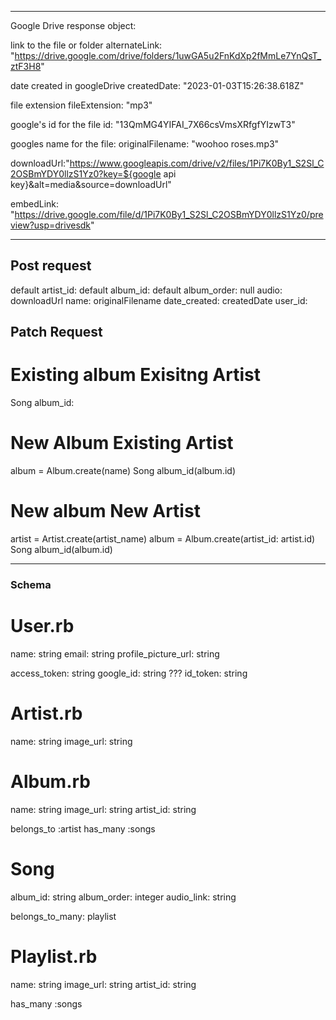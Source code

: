 

________________________

Google Drive response object:

link to the file or folder
alternateLink: 
"https://drive.google.com/drive/folders/1uwGA5u2FnKdXp2fMmLe7YnQsT_ztF3H8"

date created in googleDrive
createdDate:
"2023-01-03T15:26:38.618Z"

file extension
fileExtension: "mp3"

google's id for the file
id:
"13QmMG4YIFAI_7X66csVmsXRfgfYIzwT3"

googles name for the file:
originalFilename:
"woohoo roses.mp3"

downloadUrl:"https://www.googleapis.com/drive/v2/files/1Pi7K0By1_S2Sl_C2OSBmYDY0llzS1Yz0?key=${google api key}&alt=media&source=downloadUrl"

embedLink: "https://drive.google.com/file/d/1Pi7K0By1_S2Sl_C2OSBmYDY0llzS1Yz0/preview?usp=drivesdk"

__________________________________

## Post request


default artist_id: 
default album_id: 
default album_order: null
audio: downloadUrl
name: originalFilename
date_created: createdDate
user_id: 

## Patch Request

# Existing album Exisitng Artist
Song album_id:
# New Album Existing Artist
album = Album.create(name)
Song album_id(album.id)
# New album New Artist
artist = Artist.create(artist_name)
album = Album.create(artist_id: artist.id)
Song album_id(album.id)
__________________________________
### Schema

# User.rb
name: string
email: string
profile_picture_url: string

access_token: string
google_id: string
??? id_token: string

# Artist.rb
name: string
image_url: string

# Album.rb
name: string
image_url: string
artist_id: string

belongs_to :artist
has_many :songs
# Song
album_id: string
album_order: integer
audio_link: string

belongs_to_many: playlist

# Playlist.rb
name: string
image_url: string
artist_id: string

has_many :songs


